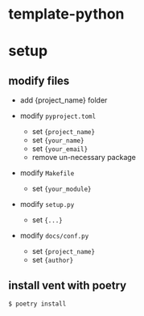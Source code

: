 # template-python

# setup

## modify files

* add {project_name} folder

* modify `pyproject.toml`
  * set `{project_name}` 
  * set `{your_name}` 
  * set `{your_email}`
  * remove un-necessary package
  
* modify `Makefile`
  * set `{your_module}`

* modify `setup.py` 
  * set `{...}`
  
* modify `docs/conf.py`
  * set `{project_name}` 
  * set `{author}` 

## install vent with poetry

```shell script
$ poetry install

```